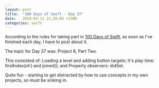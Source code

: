 ```yaml
---
layout: post
title:  "100 Days of Swift - Day 37"
date:   2019-03-11 21:26:05 +1300
categories: swift
---
```

According to the rules for taking part in [100 Days of Swift](https://www.hackingwithswift.com/100), as soon as I've finished each day, I have to post about it.

The topic for Day 37 was: Project 8, Part Two.

This consisted of: Loading a level and adding button targets; It's play time: firstIndex(of:) and joined(); and Property observers: didSet.

Quite fun - starting to get distracted by how to use concepts in my own projects, so must be sinking in.
